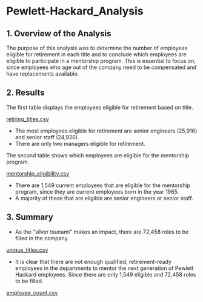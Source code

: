 # Pewlett-Hackard_Analysis

## 1. Overview of the Analysis
The purpose of this analysis was to determine the number of employees eligible for retirement in each title and to conclude which employees are eligible to participate in a mentorship program. This is essential to focus on, since employees who age out of the company need to be compensated and have replacements available. 

## 2. Results
The first table displays the employees eligible for retirement based on title. 

[retiring_titles.csv](https://github.com/brittdrew77/Pewlett-Hackard-Analysis/files/9030472/retiring_titles.csv)
* The most employees eligible for retirement are senior engineers (25,916) and senior staff (24,926). 
* There are only two managers eligible for retirement.

The second table shows which employees are eligible for the mentorship program.

[mentorship_eligibility.csv](https://github.com/brittdrew77/Pewlett-Hackard-Analysis/files/9030477/mentorship_eligibility.csv)
* There are 1,549 current employees that are eligible for the mentorship program, since they are current employees born in the year 1965. 
* A majority of these that are eligible are senior engineers or senior staff.

## 3. Summary
* As the "silver tsunami" makes an impact, there are 72,458 roles to be filled in the company. 

[unique_titles.csv](https://github.com/brittdrew77/Pewlett-Hackard-Analysis/files/9030682/unique_titles.csv)

* It is clear that there are not enough qualified, retirement-ready employees in the departments to mentor the next generation of Pewlett Hackard employees. Since there are only 1,549 eligible and 72,458 roles to be filled. 

[employee_count.csv](https://github.com/brittdrew77/Pewlett-Hackard-Analysis/files/9030766/employee_count.csv)


